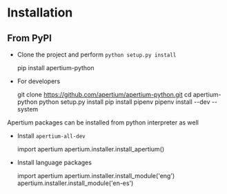 Installation
============

From PyPI
-----------

- Clone the project and perform `python setup.py install`


    pip install apertium-python

- For developers


    git clone https://github.com/apertium/apertium-python.git
    cd apertium-python
    python setup.py install
    pip install pipenv
    pipenv install --dev --system

Apertium packages can be installed from python interpreter as well
  - Install `apertium-all-dev`


    import apertium
    apertium.installer.install_apertium()

  - Install language packages


    import apertium
    apertium.installer.install_module('eng')
    apertium.installer.install_module('en-es')
